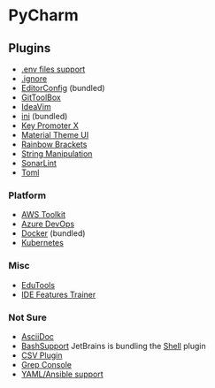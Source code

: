 # PyCharm
## Plugins
* [.​env files support](https://plugins.jetbrains.com/plugin/9525--env-files-support)
* [.ignore](https://plugins.jetbrains.com/plugin/7495--ignore)
* [EditorConfig](https://plugins.jetbrains.com/plugin/7294-editorconfig) (bundled)
* [GitToolBox](https://plugins.jetbrains.com/plugin/7499-gittoolbox)
* [IdeaVim](https://plugins.jetbrains.com/plugin/164-ideavim)
* [ini](https://plugins.jetbrains.com/plugin/6981-ini) (bundled)
* [Key Promoter X](https://plugins.jetbrains.com/plugin/9792-key-promoter-x)
* [Material Theme UI](https://plugins.jetbrains.com/plugin/8006-material-theme-ui)
* [Rainbow Brackets](https://plugins.jetbrains.com/plugin/10080-rainbow-brackets)
* [String Manipulation](https://plugins.jetbrains.com/plugin/2162-string-manipulation)
* [SonarLint](https://plugins.jetbrains.com/plugin/7973-sonarlint)
* [Toml](https://plugins.jetbrains.com/plugin/8195-toml)

### Platform
* [AWS Toolkit](https://plugins.jetbrains.com/plugin/11349-aws-toolkit)
* [Azure DevOps](https://plugins.jetbrains.com/plugin/7981-azure-devops)
* [Docker](https://plugins.jetbrains.com/plugin/7724-docker) (bundled)
* [Kubernetes](https://plugins.jetbrains.com/plugin/10485-kubernetes)

### Misc
* [EduTools](https://plugins.jetbrains.com/plugin/10081-edutools)
* [IDE Features Trainer](https://plugins.jetbrains.com/plugin/8554-ide-features-trainer)

### Not Sure
* [AsciiDoc](https://plugins.jetbrains.com/plugin/7391-asciidoc)
* [BashSupport](https://plugins.jetbrains.com/plugin/4230-bashsupport)
  JetBrains is bundling the [Shell](https://plugins.jetbrains.com/plugin/13122-shell-script) plugin 
* [CSV Plugin](https://plugins.jetbrains.com/plugin/10037-csv-plugin)
* [Grep Console](https://plugins.jetbrains.com/plugin/7125-grep-console)
* [YAML/Ansible support](https://plugins.jetbrains.com/plugin/7792-yaml-ansible-support)
<!--stackedit_data:
eyJoaXN0b3J5IjpbMTE0MjE4NDIwMSwyNTE2OTQ0NzgsMjAxOD
k1OTk2LC0zMTI3MDk5OTEsNzgwMTI3MDcsLTkwOTA1NzkwMV19

-->